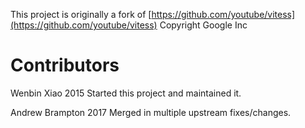 This project is originally a fork of [https://github.com/youtube/vitess](https://github.com/youtube/vitess)
Copyright Google Inc

# Contributors
Wenbin Xiao 2015
Started this project and maintained it.

Andrew Brampton 2017
Merged in multiple upstream fixes/changes.